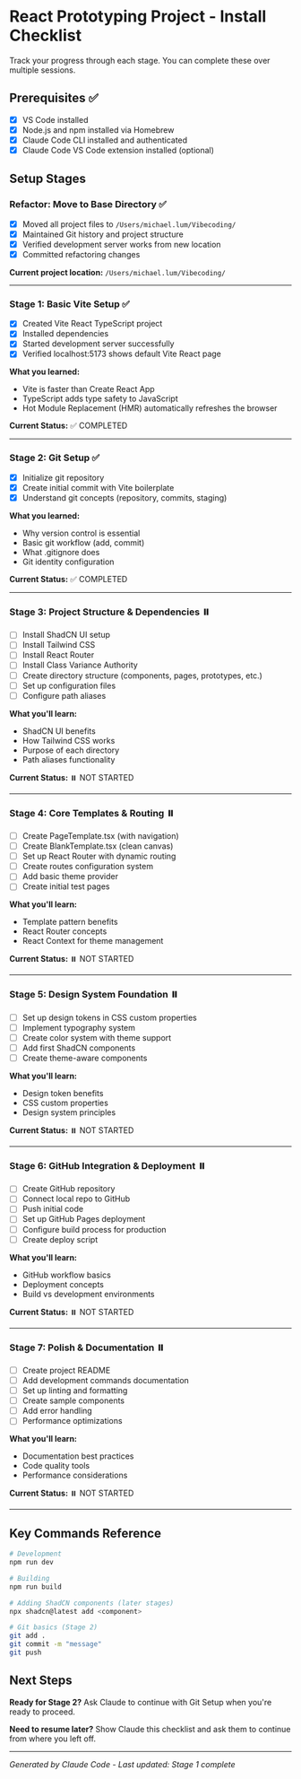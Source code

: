 # React Prototyping Project - Install Checklist

Track your progress through each stage. You can complete these over multiple sessions.

## Prerequisites ✅
- [x] VS Code installed
- [x] Node.js and npm installed via Homebrew
- [x] Claude Code CLI installed and authenticated
- [x] Claude Code VS Code extension installed (optional)

## Setup Stages

### Refactor: Move to Base Directory ✅
- [x] Moved all project files to `/Users/michael.lum/Vibecoding/`
- [x] Maintained Git history and project structure
- [x] Verified development server works from new location
- [x] Committed refactoring changes

**Current project location:** `/Users/michael.lum/Vibecoding/`

---

### Stage 1: Basic Vite Setup ✅
- [x] Created Vite React TypeScript project
- [x] Installed dependencies
- [x] Started development server successfully
- [x] Verified localhost:5173 shows default Vite React page

**What you learned:**
- Vite is faster than Create React App
- TypeScript adds type safety to JavaScript
- Hot Module Replacement (HMR) automatically refreshes the browser

**Current Status:** ✅ COMPLETED

---

### Stage 2: Git Setup ✅
- [x] Initialize git repository
- [x] Create initial commit with Vite boilerplate
- [x] Understand git concepts (repository, commits, staging)

**What you learned:**
- Why version control is essential
- Basic git workflow (add, commit)
- What .gitignore does
- Git identity configuration

**Current Status:** ✅ COMPLETED

---

### Stage 3: Project Structure & Dependencies ⏸️
- [ ] Install ShadCN UI setup
- [ ] Install Tailwind CSS
- [ ] Install React Router
- [ ] Install Class Variance Authority
- [ ] Create directory structure (components, pages, prototypes, etc.)
- [ ] Set up configuration files
- [ ] Configure path aliases

**What you'll learn:**
- ShadCN UI benefits
- How Tailwind CSS works
- Purpose of each directory
- Path aliases functionality

**Current Status:** ⏸️ NOT STARTED

---

### Stage 4: Core Templates & Routing ⏸️
- [ ] Create PageTemplate.tsx (with navigation)
- [ ] Create BlankTemplate.tsx (clean canvas)
- [ ] Set up React Router with dynamic routing
- [ ] Create routes configuration system
- [ ] Add basic theme provider
- [ ] Create initial test pages

**What you'll learn:**
- Template pattern benefits
- React Router concepts
- React Context for theme management

**Current Status:** ⏸️ NOT STARTED

---

### Stage 5: Design System Foundation ⏸️
- [ ] Set up design tokens in CSS custom properties
- [ ] Implement typography system
- [ ] Create color system with theme support
- [ ] Add first ShadCN components
- [ ] Create theme-aware components

**What you'll learn:**
- Design token benefits
- CSS custom properties
- Design system principles

**Current Status:** ⏸️ NOT STARTED

---

### Stage 6: GitHub Integration & Deployment ⏸️
- [ ] Create GitHub repository
- [ ] Connect local repo to GitHub
- [ ] Push initial code
- [ ] Set up GitHub Pages deployment
- [ ] Configure build process for production
- [ ] Create deploy script

**What you'll learn:**
- GitHub workflow basics
- Deployment concepts
- Build vs development environments

**Current Status:** ⏸️ NOT STARTED

---

### Stage 7: Polish & Documentation ⏸️
- [ ] Create project README
- [ ] Add development commands documentation
- [ ] Set up linting and formatting
- [ ] Create sample components
- [ ] Add error handling
- [ ] Performance optimizations

**What you'll learn:**
- Documentation best practices
- Code quality tools
- Performance considerations

**Current Status:** ⏸️ NOT STARTED

---

## Key Commands Reference

```bash
# Development
npm run dev

# Building
npm run build

# Adding ShadCN components (later stages)
npx shadcn@latest add <component>

# Git basics (Stage 2)
git add .
git commit -m "message"
git push
```

## Next Steps

**Ready for Stage 2?** Ask Claude to continue with Git Setup when you're ready to proceed.

**Need to resume later?** Show Claude this checklist and ask them to continue from where you left off.

---

*Generated by Claude Code - Last updated: Stage 1 complete*